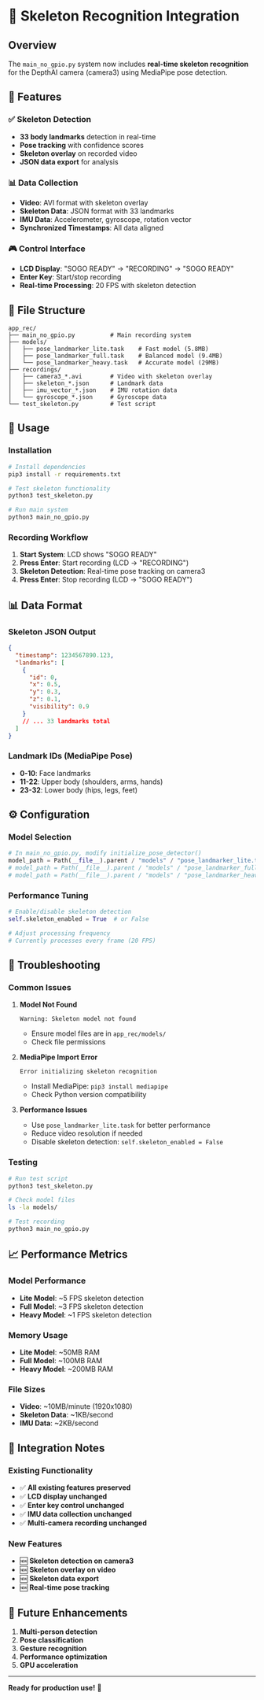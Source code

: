 # 🦴 Skeleton Recognition Integration

## Overview

The `main_no_gpio.py` system now includes **real-time skeleton recognition** for the DepthAI camera (camera3) using MediaPipe pose detection.

## 🎯 Features

### ✅ Skeleton Detection
- **33 body landmarks** detection in real-time
- **Pose tracking** with confidence scores
- **Skeleton overlay** on recorded video
- **JSON data export** for analysis

### 📊 Data Collection
- **Video**: AVI format with skeleton overlay
- **Skeleton Data**: JSON format with 33 landmarks
- **IMU Data**: Accelerometer, gyroscope, rotation vector
- **Synchronized Timestamps**: All data aligned

### 🎮 Control Interface
- **LCD Display**: "SOGO READY" → "RECORDING" → "SOGO READY"
- **Enter Key**: Start/stop recording
- **Real-time Processing**: 20 FPS with skeleton detection

## 📁 File Structure

```
app_rec/
├── main_no_gpio.py          # Main recording system
├── models/
│   ├── pose_landmarker_lite.task    # Fast model (5.8MB)
│   ├── pose_landmarker_full.task    # Balanced model (9.4MB)
│   └── pose_landmarker_heavy.task   # Accurate model (29MB)
├── recordings/
│   ├── camera3_*.avi        # Video with skeleton overlay
│   ├── skeleton_*.json      # Landmark data
│   ├── imu_vector_*.json    # IMU rotation data
│   └── gyroscope_*.json     # Gyroscope data
└── test_skeleton.py         # Test script
```

## 🚀 Usage

### Installation
```bash
# Install dependencies
pip3 install -r requirements.txt

# Test skeleton functionality
python3 test_skeleton.py

# Run main system
python3 main_no_gpio.py
```

### Recording Workflow
1. **Start System**: LCD shows "SOGO READY"
2. **Press Enter**: Start recording (LCD → "RECORDING")
3. **Skeleton Detection**: Real-time pose tracking on camera3
4. **Press Enter**: Stop recording (LCD → "SOGO READY")

## 📊 Data Format

### Skeleton JSON Output
```json
{
  "timestamp": 1234567890.123,
  "landmarks": [
    {
      "id": 0,
      "x": 0.5,
      "y": 0.3,
      "z": 0.1,
      "visibility": 0.9
    }
    // ... 33 landmarks total
  ]
}
```

### Landmark IDs (MediaPipe Pose)
- **0-10**: Face landmarks
- **11-22**: Upper body (shoulders, arms, hands)
- **23-32**: Lower body (hips, legs, feet)

## ⚙️ Configuration

### Model Selection
```python
# In main_no_gpio.py, modify initialize_pose_detector()
model_path = Path(__file__).parent / "models" / "pose_landmarker_lite.task"  # Fast
# model_path = Path(__file__).parent / "models" / "pose_landmarker_full.task"  # Balanced
# model_path = Path(__file__).parent / "models" / "pose_landmarker_heavy.task" # Accurate
```

### Performance Tuning
```python
# Enable/disable skeleton detection
self.skeleton_enabled = True  # or False

# Adjust processing frequency
# Currently processes every frame (20 FPS)
```

## 🔧 Troubleshooting

### Common Issues

1. **Model Not Found**
   ```
   Warning: Skeleton model not found
   ```
   - Ensure model files are in `app_rec/models/`
   - Check file permissions

2. **MediaPipe Import Error**
   ```
   Error initializing skeleton recognition
   ```
   - Install MediaPipe: `pip3 install mediapipe`
   - Check Python version compatibility

3. **Performance Issues**
   - Use `pose_landmarker_lite.task` for better performance
   - Reduce video resolution if needed
   - Disable skeleton detection: `self.skeleton_enabled = False`

### Testing
```bash
# Run test script
python3 test_skeleton.py

# Check model files
ls -la models/

# Test recording
python3 main_no_gpio.py
```

## 📈 Performance Metrics

### Model Performance
- **Lite Model**: ~5 FPS skeleton detection
- **Full Model**: ~3 FPS skeleton detection  
- **Heavy Model**: ~1 FPS skeleton detection

### Memory Usage
- **Lite Model**: ~50MB RAM
- **Full Model**: ~100MB RAM
- **Heavy Model**: ~200MB RAM

### File Sizes
- **Video**: ~10MB/minute (1920x1080)
- **Skeleton Data**: ~1KB/second
- **IMU Data**: ~2KB/second

## 🎯 Integration Notes

### Existing Functionality
- ✅ **All existing features preserved**
- ✅ **LCD display unchanged**
- ✅ **Enter key control unchanged**
- ✅ **IMU data collection unchanged**
- ✅ **Multi-camera recording unchanged**

### New Features
- 🆕 **Skeleton detection on camera3**
- 🆕 **Skeleton overlay on video**
- 🆕 **Skeleton data export**
- 🆕 **Real-time pose tracking**

## 🚀 Future Enhancements

1. **Multi-person detection**
2. **Pose classification**
3. **Gesture recognition**
4. **Performance optimization**
5. **GPU acceleration**

---

**Ready for production use!** 🎯 